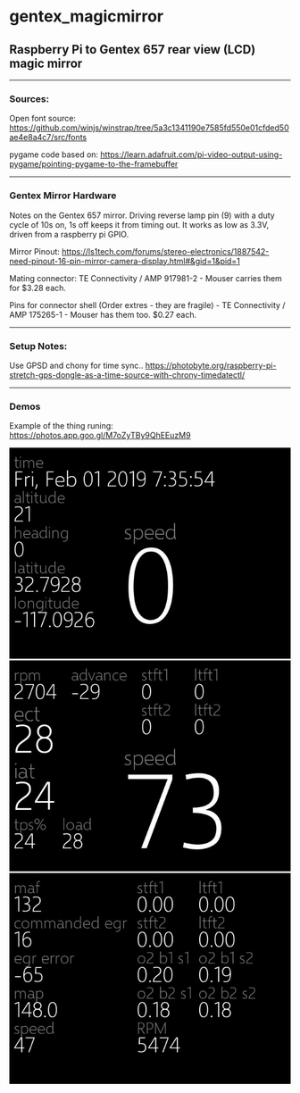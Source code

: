 # gentex_magicmirror
## Raspberry Pi to Gentex 657 rear view (LCD) magic mirror 
---
### Sources:
Open font source:
https://github.com/winjs/winstrap/tree/5a3c1341190e7585fd550e01cfded50ae4e8a4c7/src/fonts 

pygame code based on:
https://learn.adafruit.com/pi-video-output-using-pygame/pointing-pygame-to-the-framebuffer 

---
### Gentex Mirror Hardware

Notes on the Gentex 657 mirror.
Driving reverse lamp pin (9) with a duty cycle of 10s on, 1s off keeps it from timing out. It works as low as 3.3V, driven from a raspberry pi GPIO. 

Mirror Pinout: https://ls1tech.com/forums/stereo-electronics/1887542-need-pinout-16-pin-mirror-camera-display.html#&gid=1&pid=1 

Mating connector: TE Connectivity / AMP 917981-2 - Mouser carries them for $3.28 each. 

Pins for connector shell (Order extres - they are fragile) - TE Connectivity / AMP 175265-1 - Mouser has them too. $0.27 each. 

---
### Setup Notes:
Use GPSD and chony for time sync.. https://photobyte.org/raspberry-pi-stretch-gps-dongle-as-a-time-source-with-chrony-timedatectl/ 

---
### Demos
Example of the thing runing: https://photos.app.goo.gl/M7oZyTBy9QhEEuzM9 

![Alt text](assets/screenshots/gps_screen.jpg?raw=true "GPS Screenshot")
![Alt text](assets/screenshots/obd_screen.jpg?raw=true "OBD Screenshot")
![Alt text](assets/screenshots/airfuel_screen.jpg?raw=true "AirFuel Screenshot")
